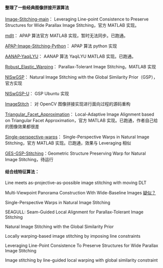 #### 整理了一些经典图像拼接开源算法

[Image-Stitching-main](https://github.com/dut-media-lab/Image-Stitching)： Leveraging Line-point Consistence to Preserve Structures for Wide Parallax Image Stitching，官方 MATLAB 实现。

[mdlt](https://cs.adelaide.edu.au/~tjchin/apap/)： APAP 算法官方 MATLAB 实现，暂时无法同步。已跑通。

[APAP-Image-Stitching-Python](https://github.com/EadCat/APAP-Image-Stitching)： APAP 算法 python 实现

[AANAP-YaqiLYU](https://github.com/YaqiLYU/AANAP)： AANAP 算法 YaqiLYU MATLAB 实现。已跑通。

[Robust_Elastic_Warping](https://github.com/gain2217/Robust_Elastic_Warping)： Parallax-Tolerant Image Stitching，MATLAB 实现

[NISwGSP](https://github.com/nothinglo/NISwGSP)： Natural Image Stitching with the Global Similarity Prior（GSP），官方实现

[NISwGSP-U](https://github.com/Yannnnnnnnnnnn/NISwGSP)： GSP Ubuntu 实现

[ImageStitch](https://github.com/mhhai/ImageStitch)： 对 OpenCV 图像拼接实现进行面向过程的源码重构

[Triangular_Facet_Approximation](https://github.com/gain2217/Triangular_Facet_Approximation)： Local-Adaptive Image Alignment based on Triangular Facet Approximation，官方 MATLAB 实现。已跑通，作者自己给的图像效果都很差

[Single-perspective-warps](https://github.com/tlliao/Single-perspective-warps)： Single-Perspective Warps in Natural Image Stitching，官方 MATLAB 实现。已跑通，效果与 Leveraging 相似

[GES-GSP-Stitching](https://github.com/flowerDuo/GES-GSP-Stitching)：Geometric Structure Preserving Warp for Natural Image Stitching，待运行

#### 结合线特征算法：

Line meets as-projective-as-possible image stitching with moving  DLT

Multi-Viewpoint Panorama Construction With Wide-Baseline Images   [疑似？](https://github.com/HugoSenetaire/Parallax-Free-Stitching-Experiments)

Single-Perspective Warps in Natural Image Stitching

SEAGULL: Seam-Guided Local Alignment for Parallax-Tolerant Image  Stitching

Natural Image Stitching with the Global Similarity Prior

Locally  warping-based image stitching by imposing line constraints

Leveraging Line-Point Consistence To Preserve Structures for  Wide Parallax Image Stitching

Image stitching by line-guided local warping with global  similarity constraint

